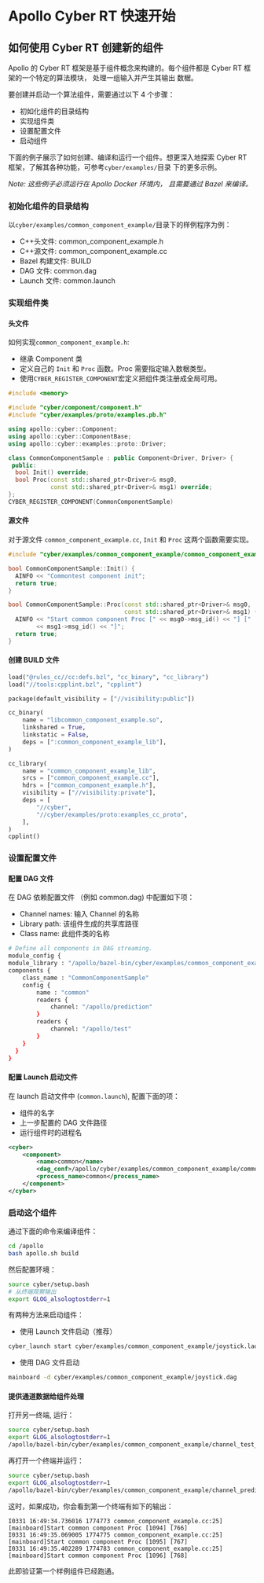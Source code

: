 # Apollo Cyber RT 快速开始

## 如何使用 Cyber RT 创建新的组件

Apollo 的 Cyber RT 框架是基于组件概念来构建的。每个组件都是 Cyber RT 框架的一个特定的算法模块， 处理一组输入并产生其输出
数椐。

要创建并启动一个算法组件，需要通过以下 4 个步骤：

- 初如化组件的目录结构
- 实现组件类
- 设置配置文件
- 启动组件

下面的例子展示了如何创建、编译和运行一个组件。想更深入地探索 Cyber RT 框架，了解其各种功能，可参考`cyber/examples/`目录
下的更多示例。

_Note: 这些例子必须运行在 Apollo Docker 环境内， 且需要通过 Bazel 来编译。_

### 初始化组件的目录结构

以`cyber/examples/common_component_example/`目录下的样例程序为例：

- C++头文件: common_component_example.h
- C++源文件: common_component_example.cc
- Bazel 构建文件: BUILD
- DAG 文件: common.dag
- Launch 文件: common.launch

### 实现组件类

#### 头文件

如何实现`common_component_example.h`:

- 继承 Component 类
- 定义自己的 `Init` 和 `Proc` 函数。Proc 需要指定输入数椐类型。
- 使用`CYBER_REGISTER_COMPONENT`宏定义把组件类注册成全局可用。

```cpp
#include <memory>

#include "cyber/component/component.h"
#include "cyber/examples/proto/examples.pb.h"

using apollo::cyber::Component;
using apollo::cyber::ComponentBase;
using apollo::cyber::examples::proto::Driver;

class CommonComponentSample : public Component<Driver, Driver> {
 public:
  bool Init() override;
  bool Proc(const std::shared_ptr<Driver>& msg0,
            const std::shared_ptr<Driver>& msg1) override;
};
CYBER_REGISTER_COMPONENT(CommonComponentSample)
```

#### 源文件

对于源文件 `common_component_example.cc`, `Init` 和 `Proc` 这两个函数需要实现。

```cpp
#include "cyber/examples/common_component_example/common_component_example.h"

bool CommonComponentSample::Init() {
  AINFO << "Commontest component init";
  return true;
}

bool CommonComponentSample::Proc(const std::shared_ptr<Driver>& msg0,
                                 const std::shared_ptr<Driver>& msg1) {
  AINFO << "Start common component Proc [" << msg0->msg_id() << "] ["
        << msg1->msg_id() << "]";
  return true;
}
```

#### 创建 BUILD 文件

```python
load("@rules_cc//cc:defs.bzl", "cc_binary", "cc_library")
load("//tools:cpplint.bzl", "cpplint")

package(default_visibility = ["//visibility:public"])

cc_binary(
    name = "libcommon_component_example.so",
    linkshared = True,
    linkstatic = False,
    deps = [":common_component_example_lib"],
)

cc_library(
    name = "common_component_example_lib",
    srcs = ["common_component_example.cc"],
    hdrs = ["common_component_example.h"],
    visibility = ["//visibility:private"],
    deps = [
        "//cyber",
        "//cyber/examples/proto:examples_cc_proto",
    ],
)
cpplint()
```

### 设置配置文件

#### 配置 DAG 文件

在 DAG 依赖配置文件 （例如 common.dag) 中配置如下项：

- Channel names: 输入 Channel 的名称
- Library path: 该组件生成的共享库路径
- Class name: 此组件类的名称

```bash
# Define all components in DAG streaming.
module_config {
module_library : "/apollo/bazel-bin/cyber/examples/common_component_example/libcommon_component_example.so"
components {
    class_name : "CommonComponentSample"
    config {
        name : "common"
        readers {
            channel: "/apollo/prediction"
        }
        readers {
            channel: "/apollo/test"
        }
    }
  }
}
```

#### 配置 Launch 启动文件

在 launch 启动文件中 (`common.launch`), 配置下面的项：

- 组件的名字
- 上一步配置的 DAG 文件路径
- 运行组件时的进程名

```xml
<cyber>
    <component>
        <name>common</name>
        <dag_conf>/apollo/cyber/examples/common_component_example/common.dag</dag_conf>
        <process_name>common</process_name>
    </component>
</cyber>
```

### 启动这个组件

通过下面的命令来编译组件：

```bash
cd /apollo
bash apollo.sh build
```

然后配置环境：

```bash
source cyber/setup.bash
# 从终端观察输出
export GLOG_alsologtostderr=1
```

有两种方法来启动组件：

- 使用 Launch 文件启动（推荐）

```bash
cyber_launch start cyber/examples/common_component_example/joystick.launch
```

- 使用 DAG 文件启动

```bash
mainboard -d cyber/examples/common_component_example/joystick.dag
```

#### 提供通道数据给组件处理

打开另一终端, 运行：

```bash
source cyber/setup.bash
export GLOG_alsologtostderr=1
/apollo/bazel-bin/cyber/examples/common_component_example/channel_test_writer
```

再打开一个终端并运行：

```bash
source cyber/setup.bash
export GLOG_alsologtostderr=1
/apollo/bazel-bin/cyber/examples/common_component_example/channel_prediction_writer
```

这时，如果成功，你会看到第一个终端有如下的输出：

```
I0331 16:49:34.736016 1774773 common_component_example.cc:25] [mainboard]Start common component Proc [1094] [766]
I0331 16:49:35.069005 1774775 common_component_example.cc:25] [mainboard]Start common component Proc [1095] [767]
I0331 16:49:35.402289 1774783 common_component_example.cc:25] [mainboard]Start common component Proc [1096] [768]
```

此即验证第一个样例组件已经跑通。
